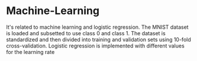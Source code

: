 # Machine-Learning
It's related to machine learning and logistic regression. The MNIST dataset is loaded and subsetted to use class 0 and class 1. The dataset is standardized and then divided into training and validation sets using 10-fold cross-validation. Logistic regression is implemented with different values for the learning rate
